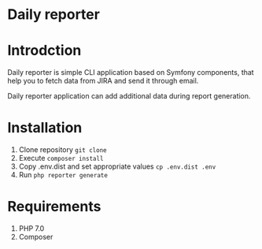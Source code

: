 Daily reporter
====

# Introdction

Daily reporter is simple CLI application based on Symfony components, that help you to fetch data from JIRA and send it through email.

Daily reporter application can add additional data during report generation.

# Installation 

1. Clone repository `git clone`
2. Execute `composer install`
3. Copy .env.dist and set appropriate values `cp .env.dist .env`
4. Run `php reporter generate`

# Requirements

1. PHP 7.0
2. Composer 


